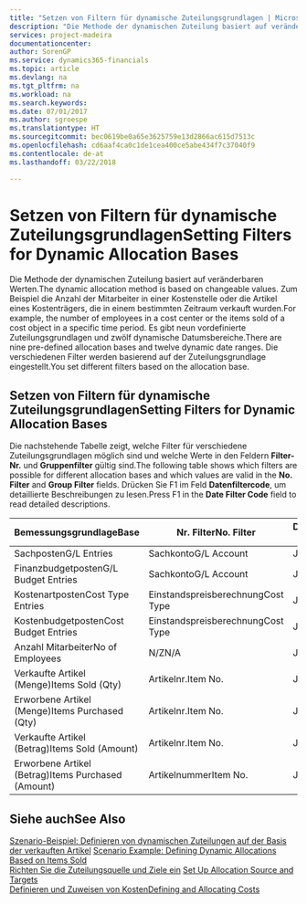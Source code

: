 ```yaml
---
title: "Setzen von Filtern für dynamische Zuteilungsgrundlagen | Microsoft Docs"
description: "Die Methode der dynamischen Zuteilung basiert auf veränderbaren Werten. Zum Beispiel die Anzahl der Mitarbeiter in einer Kostenstelle oder die Artikel eines Kostenträgers, die in einem bestimmten Zeitraum verkauft wurden. Es gibt neun vordefinierte Zuteilungsgrundlagen und zwölf dynamische Datumsbereiche. Die verschiedenen Filter werden basierend auf der Zuteilungsgrundlage eingestellt."
services: project-madeira
documentationcenter: 
author: SorenGP
ms.service: dynamics365-financials
ms.topic: article
ms.devlang: na
ms.tgt_pltfrm: na
ms.workload: na
ms.search.keywords: 
ms.date: 07/01/2017
ms.author: sgroespe
ms.translationtype: HT
ms.sourcegitcommit: bec0619be0a65e3625759e13d2866ac615d7513c
ms.openlocfilehash: cd6aaf4ca0c1de1cea400ce5abe434f7c37040f9
ms.contentlocale: de-at
ms.lasthandoff: 03/22/2018

---
```

# <a name="setting-filters-for-dynamic-allocation-bases"></a><span data-ttu-id="460b7-106">Setzen von Filtern für dynamische Zuteilungsgrundlagen</span><span class="sxs-lookup"><span data-stu-id="460b7-106">Setting Filters for Dynamic Allocation Bases</span></span>
<span data-ttu-id="460b7-107">Die Methode der dynamischen Zuteilung basiert auf veränderbaren Werten.</span><span class="sxs-lookup"><span data-stu-id="460b7-107">The dynamic allocation method is based on changeable values.</span></span> <span data-ttu-id="460b7-108">Zum Beispiel die Anzahl der Mitarbeiter in einer Kostenstelle oder die Artikel eines Kostenträgers, die in einem bestimmten Zeitraum verkauft wurden.</span><span class="sxs-lookup"><span data-stu-id="460b7-108">For example, the number of employees in a cost center or the items sold of a cost object in a specific time period.</span></span> <span data-ttu-id="460b7-109">Es gibt neun vordefinierte Zuteilungsgrundlagen und zwölf dynamische Datumsbereiche.</span><span class="sxs-lookup"><span data-stu-id="460b7-109">There are nine pre-defined allocation bases and twelve dynamic date ranges.</span></span> <span data-ttu-id="460b7-110">Die verschiedenen Filter werden basierend auf der Zuteilungsgrundlage eingestellt.</span><span class="sxs-lookup"><span data-stu-id="460b7-110">You set different filters based on the allocation base.</span></span>  

## <a name="setting-filters-for-dynamic-allocation-bases"></a><span data-ttu-id="460b7-111">Setzen von Filtern für dynamische Zuteilungsgrundlagen</span><span class="sxs-lookup"><span data-stu-id="460b7-111">Setting Filters for Dynamic Allocation Bases</span></span>  
 <span data-ttu-id="460b7-112">Die nachstehende Tabelle zeigt, welche Filter für verschiedene Zuteilungsgrundlagen möglich sind und welche Werte in den Feldern **Filter-Nr.** und **Gruppenfilter** gültig sind.</span><span class="sxs-lookup"><span data-stu-id="460b7-112">The following table shows which filters are possible for different allocation bases and which values are valid in the **No. Filter** and **Group Filter** fields.</span></span> <span data-ttu-id="460b7-113">Drücken Sie F1 im Feld **Datenfiltercode**, um detaillierte Beschreibungen zu lesen.</span><span class="sxs-lookup"><span data-stu-id="460b7-113">Press F1 in the **Date Filter Code** field to read detailed descriptions.</span></span>  

|<span data-ttu-id="460b7-114">**Bemessungsgrundlage**</span><span class="sxs-lookup"><span data-stu-id="460b7-114">**Base**</span></span>|<span data-ttu-id="460b7-115">**Nr. Filter**</span><span class="sxs-lookup"><span data-stu-id="460b7-115">**No. Filter**</span></span>|<span data-ttu-id="460b7-116">**Datumsfiltercode**</span><span class="sxs-lookup"><span data-stu-id="460b7-116">**Date Filter Code**</span></span>|<span data-ttu-id="460b7-117">**Kostenstellenfilter**</span><span class="sxs-lookup"><span data-stu-id="460b7-117">**Cost Center Filter**</span></span>|<span data-ttu-id="460b7-118">**Kostenträgerfilter**</span><span class="sxs-lookup"><span data-stu-id="460b7-118">**Cost Object Filter**</span></span>|<span data-ttu-id="460b7-119">**Gruppenfilter**</span><span class="sxs-lookup"><span data-stu-id="460b7-119">**Group Filter**</span></span>|  
|--------------|----------------------------------------|----------------------------------------------|------------------------------------------------|------------------------------------------------|------------------------------------------|  
|<span data-ttu-id="460b7-120">Sachposten</span><span class="sxs-lookup"><span data-stu-id="460b7-120">G/L Entries</span></span>|<span data-ttu-id="460b7-121">Sachkonto</span><span class="sxs-lookup"><span data-stu-id="460b7-121">G/L Account</span></span>|<span data-ttu-id="460b7-122">Ja</span><span class="sxs-lookup"><span data-stu-id="460b7-122">Yes</span></span>|<span data-ttu-id="460b7-123">Ja</span><span class="sxs-lookup"><span data-stu-id="460b7-123">Yes</span></span>|<span data-ttu-id="460b7-124">Ja</span><span class="sxs-lookup"><span data-stu-id="460b7-124">Yes</span></span>|<span data-ttu-id="460b7-125">N/Z</span><span class="sxs-lookup"><span data-stu-id="460b7-125">N/A</span></span>|  
|<span data-ttu-id="460b7-126">Finanzbudgetposten</span><span class="sxs-lookup"><span data-stu-id="460b7-126">G/L Budget Entries</span></span>|<span data-ttu-id="460b7-127">Sachkonto</span><span class="sxs-lookup"><span data-stu-id="460b7-127">G/L Account</span></span>|<span data-ttu-id="460b7-128">Ja</span><span class="sxs-lookup"><span data-stu-id="460b7-128">Yes</span></span>|<span data-ttu-id="460b7-129">Ja</span><span class="sxs-lookup"><span data-stu-id="460b7-129">Yes</span></span>|<span data-ttu-id="460b7-130">Ja</span><span class="sxs-lookup"><span data-stu-id="460b7-130">Yes</span></span>|<span data-ttu-id="460b7-131">Finanzbudgetname</span><span class="sxs-lookup"><span data-stu-id="460b7-131">G/L Budget Name</span></span>|  
|<span data-ttu-id="460b7-132">Kostenartposten</span><span class="sxs-lookup"><span data-stu-id="460b7-132">Cost Type Entries</span></span>|<span data-ttu-id="460b7-133">Einstandspreisberechnung</span><span class="sxs-lookup"><span data-stu-id="460b7-133">Cost Type</span></span>|<span data-ttu-id="460b7-134">Ja</span><span class="sxs-lookup"><span data-stu-id="460b7-134">Yes</span></span>|<span data-ttu-id="460b7-135">Ja</span><span class="sxs-lookup"><span data-stu-id="460b7-135">Yes</span></span>|<span data-ttu-id="460b7-136">Ja</span><span class="sxs-lookup"><span data-stu-id="460b7-136">Yes</span></span>|<span data-ttu-id="460b7-137">N/Z</span><span class="sxs-lookup"><span data-stu-id="460b7-137">N/A</span></span>|  
|<span data-ttu-id="460b7-138">Kostenbudgetposten</span><span class="sxs-lookup"><span data-stu-id="460b7-138">Cost Budget Entries</span></span>|<span data-ttu-id="460b7-139">Einstandspreisberechnung</span><span class="sxs-lookup"><span data-stu-id="460b7-139">Cost Type</span></span>|<span data-ttu-id="460b7-140">Ja</span><span class="sxs-lookup"><span data-stu-id="460b7-140">Yes</span></span>|<span data-ttu-id="460b7-141">Ja</span><span class="sxs-lookup"><span data-stu-id="460b7-141">Yes</span></span>|<span data-ttu-id="460b7-142">Ja</span><span class="sxs-lookup"><span data-stu-id="460b7-142">Yes</span></span>|<span data-ttu-id="460b7-143">Budgetname</span><span class="sxs-lookup"><span data-stu-id="460b7-143">Budget Name</span></span>|  
|<span data-ttu-id="460b7-144">Anzahl Mitarbeiter</span><span class="sxs-lookup"><span data-stu-id="460b7-144">No of Employees</span></span>|<span data-ttu-id="460b7-145">N/Z</span><span class="sxs-lookup"><span data-stu-id="460b7-145">N/A</span></span>|<span data-ttu-id="460b7-146">Ja</span><span class="sxs-lookup"><span data-stu-id="460b7-146">Yes</span></span>|<span data-ttu-id="460b7-147">Ja</span><span class="sxs-lookup"><span data-stu-id="460b7-147">Yes</span></span>|<span data-ttu-id="460b7-148">Ja</span><span class="sxs-lookup"><span data-stu-id="460b7-148">Yes</span></span>|<span data-ttu-id="460b7-149">N/Z</span><span class="sxs-lookup"><span data-stu-id="460b7-149">N/A</span></span>|  
|<span data-ttu-id="460b7-150">Verkaufte Artikel (Menge)</span><span class="sxs-lookup"><span data-stu-id="460b7-150">Items Sold (Qty)</span></span>|<span data-ttu-id="460b7-151">Artikelnr.</span><span class="sxs-lookup"><span data-stu-id="460b7-151">Item No.</span></span>|<span data-ttu-id="460b7-152">Ja</span><span class="sxs-lookup"><span data-stu-id="460b7-152">Yes</span></span>|<span data-ttu-id="460b7-153">Ja</span><span class="sxs-lookup"><span data-stu-id="460b7-153">Yes</span></span>|<span data-ttu-id="460b7-154">Ja</span><span class="sxs-lookup"><span data-stu-id="460b7-154">Yes</span></span>|<span data-ttu-id="460b7-155">Lagerbuchungsgruppe</span><span class="sxs-lookup"><span data-stu-id="460b7-155">Inventory Posting Group</span></span>|  
|<span data-ttu-id="460b7-156">Erworbene Artikel (Menge)</span><span class="sxs-lookup"><span data-stu-id="460b7-156">Items Purchased (Qty)</span></span>|<span data-ttu-id="460b7-157">Artikelnr.</span><span class="sxs-lookup"><span data-stu-id="460b7-157">Item No.</span></span>|<span data-ttu-id="460b7-158">Ja</span><span class="sxs-lookup"><span data-stu-id="460b7-158">Yes</span></span>|<span data-ttu-id="460b7-159">Ja</span><span class="sxs-lookup"><span data-stu-id="460b7-159">Yes</span></span>|<span data-ttu-id="460b7-160">Ja</span><span class="sxs-lookup"><span data-stu-id="460b7-160">Yes</span></span>|<span data-ttu-id="460b7-161">Lagerbuchungsgruppe</span><span class="sxs-lookup"><span data-stu-id="460b7-161">Inventory Posting Group</span></span>|  
|<span data-ttu-id="460b7-162">Verkaufte Artikel (Betrag)</span><span class="sxs-lookup"><span data-stu-id="460b7-162">Items Sold (Amount)</span></span>|<span data-ttu-id="460b7-163">Artikelnr.</span><span class="sxs-lookup"><span data-stu-id="460b7-163">Item No.</span></span>|<span data-ttu-id="460b7-164">Ja</span><span class="sxs-lookup"><span data-stu-id="460b7-164">Yes</span></span>|<span data-ttu-id="460b7-165">Ja</span><span class="sxs-lookup"><span data-stu-id="460b7-165">Yes</span></span>|<span data-ttu-id="460b7-166">Ja</span><span class="sxs-lookup"><span data-stu-id="460b7-166">Yes</span></span>|<span data-ttu-id="460b7-167">Lagerbuchungsgruppe</span><span class="sxs-lookup"><span data-stu-id="460b7-167">Inventory Posting Group</span></span>|  
|<span data-ttu-id="460b7-168">Erworbene Artikel (Betrag)</span><span class="sxs-lookup"><span data-stu-id="460b7-168">Items Purchased (Amount)</span></span>|<span data-ttu-id="460b7-169">Artikelnummer</span><span class="sxs-lookup"><span data-stu-id="460b7-169">Item No.</span></span>|<span data-ttu-id="460b7-170">Ja</span><span class="sxs-lookup"><span data-stu-id="460b7-170">Yes</span></span>|<span data-ttu-id="460b7-171">Ja</span><span class="sxs-lookup"><span data-stu-id="460b7-171">Yes</span></span>|<span data-ttu-id="460b7-172">Ja</span><span class="sxs-lookup"><span data-stu-id="460b7-172">Yes</span></span>|<span data-ttu-id="460b7-173">Lagerbuchungsgruppe</span><span class="sxs-lookup"><span data-stu-id="460b7-173">Inventory Posting Group</span></span>|  

## <a name="see-also"></a><span data-ttu-id="460b7-174">Siehe auch</span><span class="sxs-lookup"><span data-stu-id="460b7-174">See Also</span></span>  
 <span data-ttu-id="460b7-175">[Szenario-Beispiel: Definieren von dynamischen Zuteilungen auf der Basis der verkauften Artikel](finance-scenario-example-defining-dynamic-allocations-based-on-items-sold.md) </span><span class="sxs-lookup"><span data-stu-id="460b7-175">[Scenario Example: Defining Dynamic Allocations Based on Items Sold](finance-scenario-example-defining-dynamic-allocations-based-on-items-sold.md) </span></span>  
 <span data-ttu-id="460b7-176">[Richten Sie die Zuteilungsquelle und Ziele ein](finance-how-to-set-up-allocation-source-and-targets.md) </span><span class="sxs-lookup"><span data-stu-id="460b7-176">[Set Up Allocation Source and Targets](finance-how-to-set-up-allocation-source-and-targets.md) </span></span>  
 [<span data-ttu-id="460b7-177">Definieren und Zuweisen von Kosten</span><span class="sxs-lookup"><span data-stu-id="460b7-177">Defining and Allocating Costs</span></span>](finance-define-and-allocate-costs.md)

